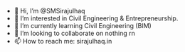 - 👋 Hi, I’m @SMSirajulhaq
- 👀 I’m interested in Civil Engineering & Entrepreneurship. 
- 🌱 I’m currently learning Civil Engineering (BIM)
- 💞️ I’m looking to collaborate on nothing rn 
- 📫 How to reach me: sirajulhaq.in 

<!---
SMSirajulhaq/SMSirajulhaq is a ✨ special ✨ repository because its `README.md` (this file) appears on your GitHub profile.
You can click the Preview link to take a look at your changes.
--->
